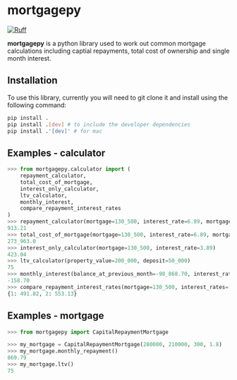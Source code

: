 # mortgagepy

[![Ruff](https://img.shields.io/endpoint?url=https://raw.githubusercontent.com/astral-sh/ruff/main/assets/badge/v2.json)](https://github.com/astral-sh/ruff)

**mortgagepy** is a python library used to work out common mortgage calculations including captial repayments, total cost of ownership and single month interest.

## Installation

To use this library, currently you will need to git clone it and install using the following command:

```bash
pip install .
pip install .[dev] # to include the developer dependencies
pip install .'[dev]' # for mac
```

## Examples - calculator

```python
>>> from mortgagepy.calculator import (
    repayment_calculator,
    total_cost_of_mortgage,
    interest_only_calculator,
    ltv_calculator,
    monthly_interest,
    compare_repayment_interest_rates
)
>>> repayment_calculator(mortgage=130_500, interest_rate=6.89, mortgage_length_months=300)
913.21
>>> total_cost_of_mortgage(mortgage=130_500, interest_rate=6.89, mortgage_length_months=300)
273_963.0
>>> interest_only_calculator(mortgage=130_500, interest_rate=3.89)
423.04
>>> ltv_calculator(property_value=200_000, deposit=50_000)
75
>>> monthly_interest(balance_at_previous_month=-98_868.70, interest_rate=1.89, month=10, year=2023)
-158.70
>>> compare_repayment_interest_rates(mortgage=130_500, interest_rates=[1, 2], mortgage_length_months=300)
{1: 491.82, 2: 553.13}
```

## Examples - mortgage
```python
>>> from mortgagepy import CapitalRepaymentMortgage

>>> my_mortgage = CapitalRepaymentMortgage(280000, 210000, 300, 1.8)
>>> my_mortgage.monthly_repayment()
869.79
>>> my_mortgage.ltv()
75
```